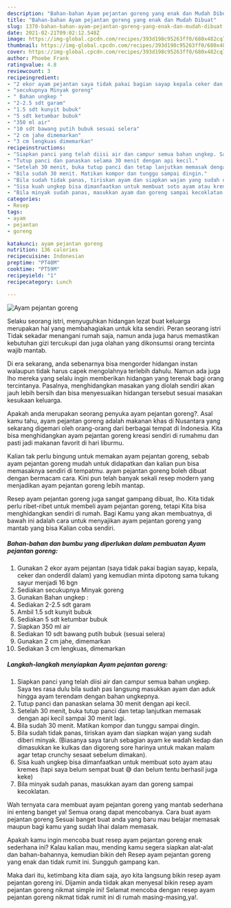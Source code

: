 ```yaml
---
description: "Bahan-bahan Ayam pejantan goreng yang enak dan Mudah Dibuat"
title: "Bahan-bahan Ayam pejantan goreng yang enak dan Mudah Dibuat"
slug: 1370-bahan-bahan-ayam-pejantan-goreng-yang-enak-dan-mudah-dibuat
date: 2021-02-21T09:02:12.548Z
image: https://img-global.cpcdn.com/recipes/393d198c95263ff0/680x482cq70/ayam-pejantan-goreng-foto-resep-utama.jpg
thumbnail: https://img-global.cpcdn.com/recipes/393d198c95263ff0/680x482cq70/ayam-pejantan-goreng-foto-resep-utama.jpg
cover: https://img-global.cpcdn.com/recipes/393d198c95263ff0/680x482cq70/ayam-pejantan-goreng-foto-resep-utama.jpg
author: Phoebe Frank
ratingvalue: 4.8
reviewcount: 3
recipeingredient:
- "2 ekor ayam pejantan saya tidak pakai bagian sayap kepala ceker dan onderdil dalam yang kemudian minta dipotong sama tukang sayur menjadi 16 bgn"
- "secukupnya Minyak goreng"
- " Bahan ungkep "
- "2-2.5 sdt garam"
- "1.5 sdt kunyit bubuk"
- "5 sdt ketumbar bubuk"
- "350 ml air"
- "10 sdt bawang putih bubuk sesuai selera"
- "2 cm jahe dimemarkan"
- "3 cm lengkuas dimemarkan"
recipeinstructions:
- "Siapkan panci yang telah diisi air dan campur semua bahan ungkep. Saya tes rasa dulu bila sudah pas langsung masukkan ayam dan aduk hingga ayam terendam dengan bahan ungkepnya."
- "Tutup panci dan panaskan selama 30 menit dengan api kecil."
- "Setelah 30 menit, buka tutup panci dan tetap lanjutkan memasak dengan api kecil sampai 30 menit lagi."
- "Bila sudah 30 menit. Matikan kompor dan tunggu sampai dingin."
- "Bila sudah tidak panas, tiriskan ayam dan siapkan wajan yang sudah diberi minyak. (Biasanya saya taruh sebagian ayam ke wadah kedap dan dimasukkan ke kulkas dan digoreng sore harinya untuk makan malam agar tetap crunchy sesaat sebelum dimakan)."
- "Sisa kuah ungkep bisa dimanfaatkan untuk membuat soto ayam atau kremes (tapi saya belum sempat buat 😅 dan belum tentu berhasil juga keke)"
- "Bila minyak sudah panas, masukkan ayam dan goreng sampai kecoklatan."
categories:
- Resep
tags:
- ayam
- pejantan
- goreng

katakunci: ayam pejantan goreng 
nutrition: 136 calories
recipecuisine: Indonesian
preptime: "PT40M"
cooktime: "PT59M"
recipeyield: "1"
recipecategory: Lunch

---
```



![Ayam pejantan goreng](https://img-global.cpcdn.com/recipes/393d198c95263ff0/680x482cq70/ayam-pejantan-goreng-foto-resep-utama.jpg)

Selaku seorang istri, menyuguhkan hidangan lezat buat keluarga merupakan hal yang membahagiakan untuk kita sendiri. Peran seorang istri Tidak sekadar menangani rumah saja, namun anda juga harus memastikan kebutuhan gizi tercukupi dan juga olahan yang dikonsumsi orang tercinta wajib mantab.

Di era  sekarang, anda sebenarnya bisa mengorder hidangan instan walaupun tidak harus capek mengolahnya terlebih dahulu. Namun ada juga lho mereka yang selalu ingin memberikan hidangan yang terenak bagi orang tercintanya. Pasalnya, menghidangkan masakan yang diolah sendiri akan jauh lebih bersih dan bisa menyesuaikan hidangan tersebut sesuai masakan kesukaan keluarga. 



Apakah anda merupakan seorang penyuka ayam pejantan goreng?. Asal kamu tahu, ayam pejantan goreng adalah makanan khas di Nusantara yang sekarang digemari oleh orang-orang dari berbagai tempat di Indonesia. Kita bisa menghidangkan ayam pejantan goreng kreasi sendiri di rumahmu dan pasti jadi makanan favorit di hari liburmu.

Kalian tak perlu bingung untuk memakan ayam pejantan goreng, sebab ayam pejantan goreng mudah untuk didapatkan dan kalian pun bisa memasaknya sendiri di tempatmu. ayam pejantan goreng boleh dibuat dengan bermacam cara. Kini pun telah banyak sekali resep modern yang menjadikan ayam pejantan goreng lebih mantap.

Resep ayam pejantan goreng juga sangat gampang dibuat, lho. Kita tidak perlu ribet-ribet untuk membeli ayam pejantan goreng, tetapi Kita bisa menghidangkan sendiri di rumah. Bagi Kamu yang akan membuatnya, di bawah ini adalah cara untuk menyajikan ayam pejantan goreng yang mantab yang bisa Kalian coba sendiri.

<!--inarticleads1-->

##### Bahan-bahan dan bumbu yang diperlukan dalam pembuatan Ayam pejantan goreng:

1. Gunakan 2 ekor ayam pejantan (saya tidak pakai bagian sayap, kepala, ceker dan onderdil dalam) yang kemudian minta dipotong sama tukang sayur menjadi 16 bgn
1. Sediakan secukupnya Minyak goreng
1. Gunakan  Bahan ungkep :
1. Sediakan 2-2.5 sdt garam
1. Ambil 1.5 sdt kunyit bubuk
1. Sediakan 5 sdt ketumbar bubuk
1. Siapkan 350 ml air
1. Sediakan 10 sdt bawang putih bubuk (sesuai selera)
1. Gunakan 2 cm jahe, dimemarkan
1. Sediakan 3 cm lengkuas, dimemarkan




<!--inarticleads2-->

##### Langkah-langkah menyiapkan Ayam pejantan goreng:

1. Siapkan panci yang telah diisi air dan campur semua bahan ungkep. Saya tes rasa dulu bila sudah pas langsung masukkan ayam dan aduk hingga ayam terendam dengan bahan ungkepnya.
1. Tutup panci dan panaskan selama 30 menit dengan api kecil.
1. Setelah 30 menit, buka tutup panci dan tetap lanjutkan memasak dengan api kecil sampai 30 menit lagi.
1. Bila sudah 30 menit. Matikan kompor dan tunggu sampai dingin.
1. Bila sudah tidak panas, tiriskan ayam dan siapkan wajan yang sudah diberi minyak. (Biasanya saya taruh sebagian ayam ke wadah kedap dan dimasukkan ke kulkas dan digoreng sore harinya untuk makan malam agar tetap crunchy sesaat sebelum dimakan).
1. Sisa kuah ungkep bisa dimanfaatkan untuk membuat soto ayam atau kremes (tapi saya belum sempat buat 😅 dan belum tentu berhasil juga keke)
1. Bila minyak sudah panas, masukkan ayam dan goreng sampai kecoklatan.




Wah ternyata cara membuat ayam pejantan goreng yang mantab sederhana ini enteng banget ya! Semua orang dapat mencobanya. Cara buat ayam pejantan goreng Sesuai banget buat anda yang baru mau belajar memasak maupun bagi kamu yang sudah lihai dalam memasak.

Apakah kamu ingin mencoba buat resep ayam pejantan goreng enak sederhana ini? Kalau kalian mau, mending kamu segera siapkan alat-alat dan bahan-bahannya, kemudian bikin deh Resep ayam pejantan goreng yang enak dan tidak rumit ini. Sungguh gampang kan. 

Maka dari itu, ketimbang kita diam saja, ayo kita langsung bikin resep ayam pejantan goreng ini. Dijamin anda tiidak akan menyesal bikin resep ayam pejantan goreng nikmat simple ini! Selamat mencoba dengan resep ayam pejantan goreng nikmat tidak rumit ini di rumah masing-masing,ya!.

